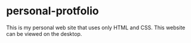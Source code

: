 # personal-protfolio

This is my personal web site that uses only HTML and CSS.
This website can be viewed on the desktop.